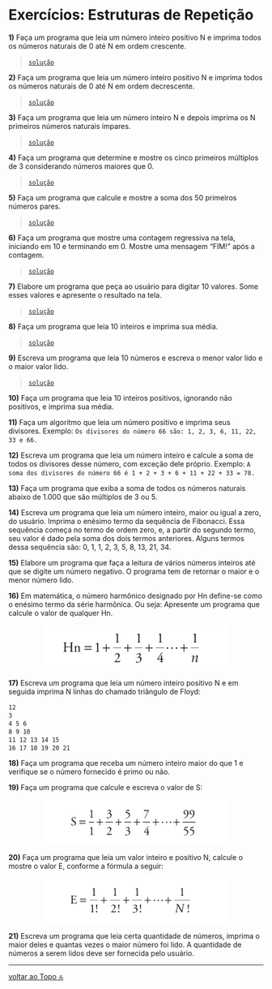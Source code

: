 # Exercícios: Estruturas de Repetição


**1)** Faça um programa que leia um número inteiro positivo N e imprima todos os números naturais de 0 até N em ordem crescente.
> [`solução`](ex001.c)

**2)** Faça um programa que leia um número inteiro positivo N e imprima todos os números naturais de 0 até N em ordem decrescente.
> [`solução`](ex002.c)

**3)** Faça um programa que leia um número inteiro N e depois imprima os N primeiros números naturais ímpares.
> [`solução`](ex003.c)

**4)** Faça um programa que determine e mostre os cinco primeiros múltiplos de 3 considerando números maiores que 0.
> [`solução`](ex004.c)

**5)** Faça um programa que calcule e mostre a soma dos 50 primeiros números pares.
> [`solução`](ex005.c)

**6)** Faça um programa que mostre uma contagem regressiva na tela, iniciando em 10 e terminando em 0. Mostre uma mensagem “FIM!” após a contagem.
> [`solução`](ex006.c)

**7)** Elabore um programa que peça ao usuário para digitar 10 valores. Some esses valores e apresente o resultado na tela.
> [`solução`](ex007.c)

**8)** Faça um programa que leia 10 inteiros e imprima sua média.
> [`solução`](ex008.c)

**9)** Escreva um programa que leia 10 números e escreva o menor valor lido e o maior valor lido.
> [`solução`](ex009.c)

**10)** Faça um programa que leia 10 inteiros positivos, ignorando não positivos, e imprima sua média.
<!-- > [`solução`](ex00.c) -->

**11)** Faça um algoritmo que leia um número positivo e imprima seus divisores. Exemplo: `Os divisores do número 66 são: 1, 2, 3, 6, 11, 22, 33 e 66.`
<!-- > [`solução`](ex00.c) -->

**12)** Escreva um programa que leia um número inteiro e calcule a soma de todos os divisores desse número, com exceção dele próprio. Exemplo: `A soma dos divisores do número 66 é 1 + 2 + 3 + 6 + 11 + 22 + 33 = 78.`
<!-- > [`solução`](ex00.c) -->

**13)** Faça um programa que exiba a soma de todos os números naturais abaixo de 1.000 que são múltiplos de 3 ou 5.
<!-- > [`solução`](ex00.c) -->

**14)** Escreva um programa que leia um número inteiro, maior ou igual a zero, do usuário. Imprima o enésimo termo da sequência de Fibonacci. Essa sequência começa no termo de ordem zero, e, a partir do segundo termo, seu valor é dado pela soma dos dois termos anteriores. Alguns termos dessa sequência são: 0, 1, 1, 2, 3, 5, 8, 13, 21, 34.
<!-- > [`solução`](ex00.c) -->

**15)** Elabore um programa que faça a leitura de vários números inteiros até que se digite um número negativo. O programa tem de retornar o maior e o menor número lido.
<!-- > [`solução`](ex00.c) -->

**16)** Em matemática, o número harmônico designado por Hn define-se como o enésimo termo da série harmônica. Ou seja: Apresente um programa que calcule o valor de qualquer Hn.
<div align="center">

![alt text](images/img16.png)

</div>
<!-- > [`solução`](ex00.c) -->

**17)** Escreva um programa que leia um número inteiro positivo N e em seguida imprima N linhas do chamado triângulo de Floyd:
```
12
3
4 5 6
8 9 10
11 12 13 14 15
16 17 18 19 20 21
```
<!-- > [`solução`](ex00.c) -->

**18)** Faça um programa que receba um número inteiro maior do que 1 e verifique se o número fornecido é primo ou não.
<!-- > [`solução`](ex00.c) -->

**19)** Faça um programa que calcule e escreva o valor de S:
<!-- > [`solução`](ex00.c) -->
<div align="center">

  ![alt text](images/img19.png)

</div>

**20)** Faça um programa que leia um valor inteiro e positivo N, calcule o mostre o valor E, conforme a fórmula a seguir:
<!-- > [`solução`](ex00.c) -->
<div align="center">

  ![alt text](images/img20.png)

</div>

**21)** Escreva um programa que leia certa quantidade de números, imprima o maior deles e quantas vezes o maior número foi lido. A quantidade de números a serem lidos deve ser fornecida pelo usuário.

---
[voltar ao Topo :top:](#exercícios-estruturas-de-repetição)